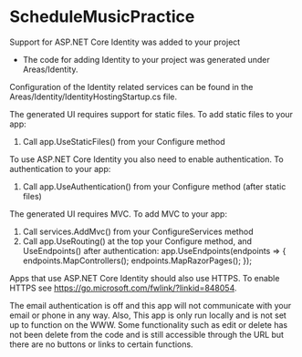 # ScheduleMusicPractice
Support for ASP.NET Core Identity was added to your project
- The code for adding Identity to your project was generated under Areas/Identity.

Configuration of the Identity related services can be found in the Areas/Identity/IdentityHostingStartup.cs file.


The generated UI requires support for static files. To add static files to your app:
1. Call app.UseStaticFiles() from your Configure method

To use ASP.NET Core Identity you also need to enable authentication. To authentication to your app:
1. Call app.UseAuthentication() from your Configure method (after static files)

The generated UI requires MVC. To add MVC to your app:
1. Call services.AddMvc() from your ConfigureServices method
2. Call app.UseRouting() at the top your Configure method, and UseEndpoints() after authentication:
    app.UseEndpoints(endpoints =>
    {
        endpoints.MapControllers();
        endpoints.MapRazorPages();
    });

Apps that use ASP.NET Core Identity should also use HTTPS. To enable HTTPS see https://go.microsoft.com/fwlink/?linkid=848054.

The email authentication is off and this app will not communicate with your email or phone in any way.
Also, This app is only run locally and is not set  up to function on the WWW.
Some functionality such as edit or delete has not been delete from the code and is still accessible through the URL but there are no 
buttons or links to certain functions.
